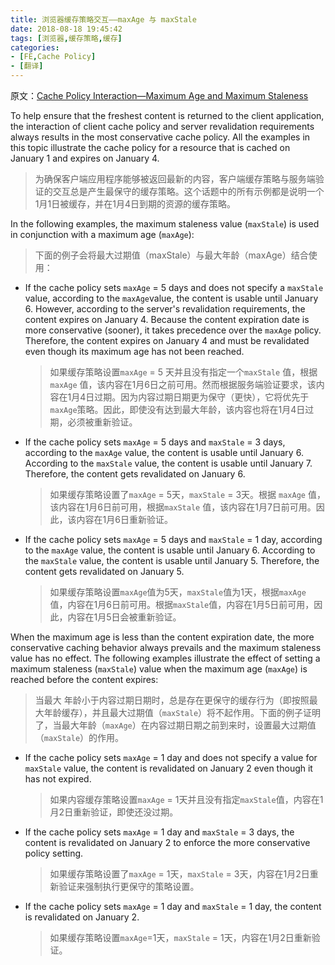 ```yaml
---
title: 浏览器缓存策略交互——maxAge 与 maxStale
date: 2018-08-18 19:45:42
tags: [浏览器,缓存策略,缓存]
categories: 
- [FE,Cache Policy]
- [翻译]
---
```




原文：[Cache Policy Interaction—Maximum Age and Maximum Staleness](https://docs.microsoft.com/en-us/dotnet/framework/network-programming/cache-policy-interaction-maximum-age-and-maximum-staleness)

To help ensure that the freshest content is returned to the client application, the interaction of client cache policy and server revalidation requirements always results in the most conservative cache policy. All the examples in this topic illustrate the cache policy for a resource that is cached on January 1 and expires on January 4.

> 为确保客户端应用程序能够被返回最新的内容，客户端缓存策略与服务端验证的交互总是产生最保守的缓存策略。这个话题中的所有示例都是说明一个1月1日被缓存，并在1月4日到期的资源的缓存策略。

<!--more-->

In the following examples, the maximum staleness value (`maxStale`) is used in conjunction with a maximum age (`maxAge`):

> 下面的例子会将最大过期值（maxStale）与最大年龄（maxAge）结合使用：

- If the cache policy sets `maxAge` = 5 days and does not specify a `maxStale` value, according to the `maxAge`value, the content is usable until January 6. However, according to the server's revalidation requirements, the content expires on January 4. Because the content expiration date is more conservative (sooner), it takes precedence over the `maxAge` policy. Therefore, the content expires on January 4 and must be revalidated even though its maximum age has not been reached.

  > 如果缓存策略设置`maxAge` = 5 天并且没有指定一个`maxStale` 值，根据`maxAge` 值，该内容在1月6日之前可用。然而根据服务端验证要求，该内容在1月4日过期。因为内容过期日期更为保守（更快），它将优先于`maxAge`策略。因此，即使没有达到最大年龄，该内容也将在1月4日过期，必须被重新验证。

- If the cache policy sets `maxAge` = 5 days and `maxStale` = 3 days, according to the `maxAge` value, the content is usable until January 6. According to the `maxStale` value, the content is usable until January 7. Therefore, the content gets revalidated on January 6.

  > 如果缓存策略设置了`maxAge` = 5天，`maxStale` = 3天。根据 `maxAge` 值，该内容在1月6日前可用，根据`maxStale` 值，该内容在1月7日前可用。因此，该内容在1月6日重新验证。

- If the cache policy sets `maxAge` = 5 days and `maxStale` = 1 day, according to the `maxAge` value, the content is usable until January 6. According to the `maxStale` value, the content is usable until January 5. Therefore, the content gets revalidated on January 5.

  > 如果缓存策略设置`maxAge`值为5天，`maxStale`值为1天，根据`maxAge` 值，内容在1月6日前可用。根据`maxStale`值，内容在1月5日前可用，因此，内容在1月5日会被重新验证。

When the maximum age is less than the content expiration date, the more conservative caching behavior always prevails and the maximum staleness value has no effect. The following examples illustrate the effect of setting a maximum staleness (`maxStale`) value when the maximum age (`maxAge`) is reached before the content expires:

> 当最大 年龄小于内容过期日期时，总是存在更保守的缓存行为（即按照最大年龄缓存），并且最大过期值（`maxStale`）将不起作用。下面的例子证明了，当最大年龄（`maxAge`）在内容过期日期之前到来时，设置最大过期值（`maxStale`）的作用。

- If the cache policy sets `maxAge` = 1 day and does not specify a value for `maxStale` value, the content is revalidated on January 2 even though it has not expired.

  > 如果内容缓存策略设置`maxAge`  = 1天并且没有指定`maxStale`值，内容在1月2日重新验证，即使还没过期。

- If the cache policy sets `maxAge` = 1 day and `maxStale` = 3 days, the content is revalidated on January 2 to enforce the more conservative policy setting.

  > 如果缓存策略设置了`maxAge` = 1天，`maxStale` = 3天，内容在1月2日重新验证来强制执行更保守的策略设置。

- If the cache policy sets `maxAge` = 1 day and `maxStale` = 1 day, the content is revalidated on January 2.

  > 如果缓存策略设置`maxAge`=1天，`maxStale` = 1天，内容在1月2日重新验证。